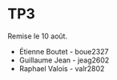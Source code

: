 # TP3

Remise le 10 août.


* Étienne Boutet - boue2327
* Guillaume Jean - jeag2602
* Raphael Valois - valr2802
